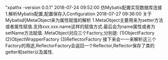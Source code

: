 "xpathx -version 0.0.1"
2018-07-24 09:52:00  仿Mybatis配置实现数据库连接
 1.解析Mybatis配置,配置保存入Configuration
2018-07-27 09:36:00 关于Mybatis的MetaObject来为属性赋值的解析
 1.MetaObject主要用来为setter方法或者属性赋值.支持xxx.xxx.name这样的赋值方式.最后会为name属性或者为setName方法赋值.
 MetaObject对应三个Factory,分别是:
 (1)ObjectFactory
 (2)ObjectWrapperFactory
 (3)ReflectorFactory
 接下来会一一来解析这三个Factory的用途,ReflectorFactory会返回一个Reflector,Reflector保存了类的getter和setter以及属性.